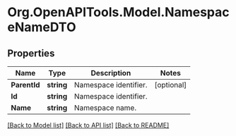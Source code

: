 # Org.OpenAPITools.Model.NamespaceNameDTO

## Properties

Name | Type | Description | Notes
------------ | ------------- | ------------- | -------------
**ParentId** | **string** | Namespace identifier. | [optional] 
**Id** | **string** | Namespace identifier. | 
**Name** | **string** | Namespace name. | 

[[Back to Model list]](../README.md#documentation-for-models) [[Back to API list]](../README.md#documentation-for-api-endpoints) [[Back to README]](../README.md)

